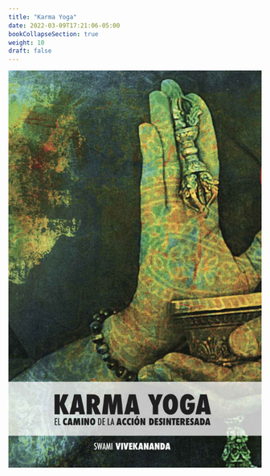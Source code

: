 ```yaml
---
title: "Karma Yoga"
date: 2022-03-09T17:21:06-05:00
bookCollapseSection: true
weight: 10
draft: false
---
```


![Karma Yoga](/portadas/karmayoga.jpg)
